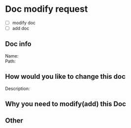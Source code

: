 # Doc modify request
- [ ] modify doc
- [ ] add doc

## Doc info
Name:       
Path:       
## How would you like to change this doc
Description:        

## Why you need to modify(add) this Doc


## Other

